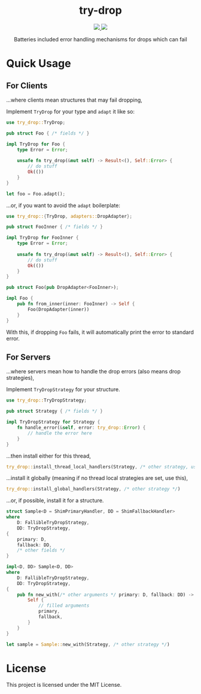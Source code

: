 <div align="center">
    <h1><b>try-drop</b></h1>
    <a href="https://www.crates.io/crates/try-drop">
        <img src="https://img.shields.io/crates/v/try-drop">
    </a>
    <a href="https://www.docs.rs/try-drop">
        <img src="https://docs.rs/try-drop/badge.svg">
    </a>
    <p>Batteries included error handling mechanisms for drops which can fail</p>
</div>

# Quick Usage
## For Clients
...where clients mean structures that may fail dropping,

Implement `TryDrop` for your type and `adapt` it like so:

```rust
use try_drop::TryDrop;

pub struct Foo { /* fields */ }

impl TryDrop for Foo {
    type Error = Error;
    
    unsafe fn try_drop(&mut self) -> Result<(), Self::Error> {
        // do stuff
        Ok(())
    }
}

let foo = Foo.adapt();
```

...or, if you want to avoid the `adapt` boilerplate:

```rust
use try_drop::{TryDrop, adapters::DropAdapter};

pub struct FooInner { /* fields */ }

impl TryDrop for FooInner {
    type Error = Error;
    
    unsafe fn try_drop(&mut self) -> Result<(), Self::Error> {
        // do stuff
        Ok(())
    }
}

pub struct Foo(pub DropAdapter<FooInner>);

impl Foo {
    pub fn from_inner(inner: FooInner) -> Self {
        Foo(DropAdapter(inner))
    }
}
```

With this, if dropping `Foo` fails, it will automatically print the error to standard error.

## For Servers
...where servers mean how to handle the drop errors (also means drop strategies),

Implement `TryDropStrategy` for your structure.

```rust
use try_drop::TryDropStrategy;

pub struct Strategy { /* fields */ }

impl TryDropStrategy for Strategy {
    fn handle_error(&self, error: try_drop::Error) {
        // handle the error here
    }
}
```

...then install either for this thread,

```rust
try_drop::install_thread_local_handlers(Strategy, /* other strategy, use the `PanicDropStrategy` if you don't know */)
```

...install it globally (meaning if no thread local strategies are set, use this),

```rust
try_drop::install_global_handlers(Strategy, /* other strategy */)
```

...or, if possible, install it for a structure.

```rust
struct Sample<D = ShimPrimaryHandler, DD = ShimFallbackHandler>
where
    D: FallibleTryDropStrategy,
    DD: TryDropStrategy,
{
    primary: D,
    fallback: DD,
    /* other fields */
}

impl<D, DD> Sample<D, DD>
where
    D: FallibleTryDropStrategy,
    DD: TryDropStrategy,
{
    pub fn new_with(/* other arguments */ primary: D, fallback: DD) -> Self {
        Self {
            // filled arguments
            primary,
            fallback,
        }
    }
}

let sample = Sample::new_with(Strategy, /* other strategy */)
```

# License

This project is licensed under the MIT License.